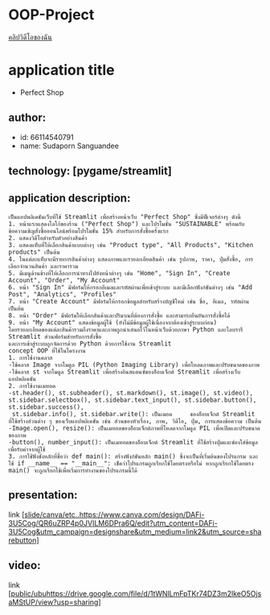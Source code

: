 # OOP-Project
[คลิปวิดีโอของฉัน]([video.mp4](https://www.youtube.com/watch?v=HE3mJHAFqkU&list=RDHE3mJHAFqkU&start_))

# application title
  * Perfect Shop
## author: 
  * id: 66114540791
  * name: Sudaporn Sanguandee
## technology: [pygame/streamlit]
## application description:
    เป็นแอปพลิเคชันเว็บที่ใช้ Streamlit เพื่อสร้างหน้าเว็บ "Perfect Shop" ซึ่งมีฟีเจอร์ต่างๆ ดังนี้
    1. หน้าแรกแสดงโลโก้ของร้าน ("Perfect Shop") และโปรโมชั่น "SUSTAINABLE" พร้อมกับข้อความเชิญสั่งซื้อออนไลน์พร้อมโปรโมชั่น 15% สำหรับการสั่งซื้อครั้งแรก
    2. แสดงวิดีโอสำหรับตัวอย่างสินค้า
    3. แสดงแท็บที่ให้เลือกสินค้าแบบต่างๆ เช่น "Product type", "All Products", "Kitchen products" เป็นต้น
    4. ในแต่ละแท็บจะมีรายการสินค้าต่างๆ แสดงภาพและรายละเอียดสินค้า เช่น รูปภาพ, ราคา, ปุ่มสั่งซื้อ, การเลือกจำนวนสินค้า และราคารวม
    5. มีเมนูด้านข้างที่ให้เลือกการนำทางไปยังหน้าต่างๆ เช่น "Home", "Sign In", "Create Account", "Order", "My Account"
    6. หน้า "Sign In" มีฟอร์มให้กรอกอีเมลและรหัสผ่านเพื่อเข้าสู่ระบบ และมีเลือกฟังก์ชันต่างๆ เช่น "Add Post", "Analytics", "Profiles"
    7. หน้า "Create Account" มีฟอร์มให้กรอกข้อมูลสำหรับสร้างบัญชีใหม่ เช่น ชื่อ, อีเมล, รหัสผ่าน เป็นต้น
    8. หน้า "Order" มีฟอร์มให้เลือกสินค้าและปริมาณที่ต้องการสั่งซื้อ และสามารถยืนยันการสั่งซื้อได้
    9. หน้า "My Account" แสดงข้อมูลผู้ใช้ (ยังไม่มีข้อมูลผู้ใช้เนื่องจากต้องเข้าสู่ระบบก่อน)
    โดยรายละเอียดของแต่ละสินค้ารวมถึงราคาและภาพถูกนำเสนอไว้ในหน้าเว็บด้วยภาษา Python และไลบรารี Streamlit ส่วนฟอร์มสำหรับการสั่งซื้อ
    และการเข้าสู่ระบบถูกจัดการด้วย Python ด้วยการใช้งาน Streamlit
    concept OOP ที่ใช้ในโครงงาน
    1. การใช้งานคลาส
    -ใช้คลาส Image จากโมดูล PIL (Python Imaging Library) เพื่อโหลดภาพและปรับขนาดของภาพ
    -ใช้คลาส st จากโมดูล Streamlit เพื่อสร้างอินสแตนซ์ของอ็อบเจ็กต์ Streamlit เพื่อสร้างเว็บแอปพลิเคชัน
    2. การใช้งานเมทอด
    -st.header(), st.subheader(), st.markdown(), st.image(), st.video(), st.sidebar.selectbox(), st.sidebar.text_input(), st.sidebar.button(), st.sidebar.success(), 
     st.sidebar.info(), st.sidebar.write(): เป็นเมอด     ของอ็อบเจ็กต์ Streamlit ที่ใช้สร้างส่วนต่าง ๆ ของเว็บแอปพลิเคชัน เช่น ส่วนของหัวเรื่อง, ภาพ, วิดีโอ, ปุ่ม, การแสดงข้อความ เป็นต้น
    -Image.open(), resize(): เป็นเมทอดของอ็อบเจ็กต์ภาพที่โหลดจากโมดูล PIL เพื่อเปิดและปรับขนาดของภาพ
    -button(), number_input(): เป็นเมทอดของอ็อบเจ็กต์ Streamlit ที่ใช้สร้างปุ่มและช่องใส่ข้อมูลเพื่อรับค่าจากผู้ใช้
    3. การใช้ฟังชั่งหลักที่ชื่อว่า def main(): สร้างฟังก์ชันหลัก main() ซึ่งจะเป็นที่เริ่มต้นของโปรแกรม และใช้ if __name__ == "__main__": เช็คว่าโปรแกรมถูกเรียกใช้โดยตรงหรือไม่ หากถูกเรียกใช้โดยตรง main() จะถูกเรียกใช้เพื่อเริ่มการทำงานของโปรแกรมนี้ได้
## presentation:
   link [[slide/canva/etc..](https://www.canva.com/design/DAFi-3U5Cog/QR6uZRP4p0JVILM6DPra6Q/edit?utm_content=DAFi-3U5Cog&utm_campaign=designshare&utm_medium=link2&utm_source=sharebutton)https://www.canva.com/design/DAFi-3U5Cog/QR6uZRP4p0JVILM6DPra6Q/edit?utm_content=DAFi-3U5Cog&utm_campaign=designshare&utm_medium=link2&utm_source=sharebutton] 
## video:
   link [[public/ubu](https://drive.google.com/file/d/1tWNlLmFpTKr74DZ3m2lkeO5OjsaMStUP/view?usp=sharing)https://drive.google.com/file/d/1tWNlLmFpTKr74DZ3m2lkeO5OjsaMStUP/view?usp=sharing]
